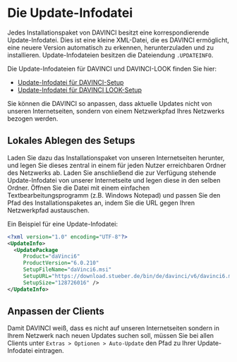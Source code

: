 # Die Update-Infodatei

Jedes Installationspaket von DAVINCI besitzt eine korrespondierende Update-Infodatei. Dies ist eine kleine XML-Datei, die es DAVINCI ermöglicht, eine neuere Version automatisch zu erkennen, herunterzuladen und zu installieren. Update-Infodateien besitzen die Dateiendung `.UPDATEINFO`.

Die Update-Infodateien für DAVINCI und DAVINCI-LOOK finden Sie hier:

* [Update-Infodatei für DAVINCI-Setup]
* [Update-Infodatei für DAVINCI LOOK-Setup]

Sie können die DAVINCI so anpassen, dass aktuelle Updates nicht von unseren Internetseiten, sondern von einem Netzwerkpfad Ihres Netzwerks bezogen werden.

## Lokales Ablegen des Setups

Laden Sie dazu das Installationspaket von unseren Internetseiten herunter, und legen Sie dieses zentral in einem für jeden Nutzer erreichbaren Ordner des Netzwerks ab. Laden Sie anschließend die zur Verfügung stehende Update-Infodatei von unserer Internetseite und legen diese in den selben Ordner. Öffnen Sie die Datei mit einem einfachen Textbearbeitungsprogramm (z.B. Windows Notepad) und passen Sie den Pfad des Installationspaketes an, indem Sie die URL gegen Ihren Netzwerkpfad austauschen.

Ein Beispiel für eine Update-Infodatei:

``` xml
<?xml version="1.0" encoding="UTF-8"?>
<UpdateInfo>
  <UpdatePackage 
     Product="daVinci6" 
     ProductVersion="6.0.210" 
     SetupFileName="daVinci6.msi"
     SetupURL="https://download.stueber.de/bin/de/davinci/v6/davinci6.msi"
     SetupSize="128726016" />
</UpdateInfo>
```

## Anpassen der Clients

Damit DAVINCI weiß, dass es nicht auf unseren Internetseiten sondern in Ihrem Netzwerk nach neuen Updates suchen soll, müssen Sie bei allen Clients unter `Extras > Optionen > Auto-Update` den Pfad zu Ihrer Update-Infodatei eintragen.

[Update-Infodatei für DAVINCI-Setup]: https://download.stueber.de/bin/de/davinci/v6/davinci6.updateinfo
[Update-Infodatei für DAVINCI LOOK-Setup]:  https://download.stueber.de/bin/de/davinci/v6/davinci6look.updateinfo
